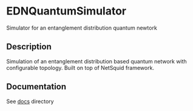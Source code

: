# EDNQuantumSimulator
Simulator for an entanglement distribution quantum newtork


Description
-------------------
Simulation of an entanglement distribution based quantum network with configurable topology. Built on top of NetSquid framework.

Documentation
-----------------
See [docs](docs) directory
